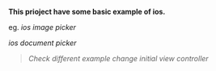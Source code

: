 
****This prioject have some basic example of ios.****

eg. *_ios image picker_*

*_ios document picker_*



> _Check different example change initial view controller_
